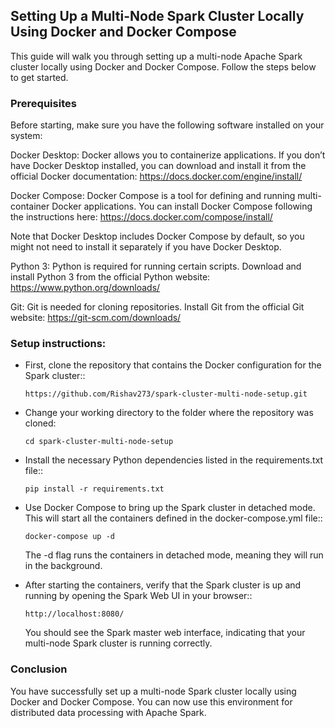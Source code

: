 ## Setting Up a Multi-Node Spark Cluster Locally Using Docker and Docker Compose

This guide will walk you through setting up a multi-node Apache Spark cluster locally using Docker and Docker Compose. Follow the steps below to get started.

### Prerequisites
Before starting, make sure you have the following software installed on your system:

Docker Desktop: Docker allows you to containerize applications. If you don’t have Docker Desktop installed, you can download and install it from the official Docker documentation:
https://docs.docker.com/engine/install/

Docker Compose: Docker Compose is a tool for defining and running multi-container Docker applications. You can install Docker Compose following the instructions here:
https://docs.docker.com/compose/install/

Note that Docker Desktop includes Docker Compose by default, so you might not need to install it separately if you have Docker Desktop.

Python 3: Python is required for running certain scripts. Download and install Python 3 from the official Python website:
https://www.python.org/downloads/

Git: Git is needed for cloning repositories. Install Git from the official Git website:
https://git-scm.com/downloads/

### Setup instructions:

* First, clone the repository that contains the Docker configuration for the Spark cluster::
  ```
  https://github.com/Rishav273/spark-cluster-multi-node-setup.git
  ```
  
* Change your working directory to the folder where the repository was cloned:
  ```
  cd spark-cluster-multi-node-setup
  ```
  

* Install the necessary Python dependencies listed in the requirements.txt file::
  ```
  pip install -r requirements.txt
  ```
  
  
* Use Docker Compose to bring up the Spark cluster in detached mode. This will start all the containers defined in the docker-compose.yml file::
  ```
  docker-compose up -d
  ```
  The -d flag runs the containers in detached mode, meaning they will run in the background.
  

* After starting the containers, verify that the Spark cluster is up and running by opening the Spark Web UI in your browser::
  ```  
  http://localhost:8080/
  ```
  You should see the Spark master web interface, indicating that your multi-node Spark cluster is running correctly.

### Conclusion
You have successfully set up a multi-node Spark cluster locally using Docker and Docker Compose. You can now use this environment for distributed data processing with Apache Spark.
